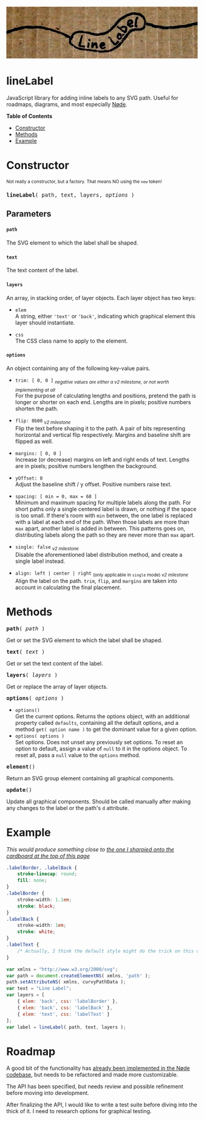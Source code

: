 <a name="cardboard">![lineLabel logo](line-label-logo.jpg)</a>
# lineLabel
JavaScript library for adding inline labels to any SVG path. Useful for roadmaps, diagrams, and most especially [Nøde](https://github.com/treefrogman/NodeOpDevEnvironment).

__Table of Contents__  
- [Constructor](#constructor)
- [Methods](#methods)
- [Example](#example)


# Constructor
<sup>Not really a constructor, but a factory. That means NO using the `new` token!</sup>
<pre><b>lineLabel</b>( path, text, layers, <i>options</i> )</pre>

## Parameters
#### `path`  
The SVG element to which the label shall be shaped.

#### `text`  
The text content of the label.

#### `layers`
An array, in stacking order, of layer objects. Each layer object has two keys:
- `elem`  
	A string, either `'text'` or `'back'`, indicating which graphical element this layer should instantiate.

- `css`  
	The CSS class name to apply to the element.

#### `options`
An object containing any of the following key-value pairs.
- `trim: [ 0, 0 ]` <i><sub>negative values are either a v2 milestone, or not worth implementing at all</sub></i>  
	For the purpose of calculating lengths and positions, pretend the path is longer or shorter on each end. Lengths are in pixels; positive numbers shorten the path.
	
- `flip: 0b00` <i><sub>v2 milestone</sub></i>  
	Flip the text before shaping it to the path. A pair of bits representing horizontal and vertical flip respectively. Margins and baseline shift are flipped as well.
	
- `margins: [ 0, 0 ]`  
	Increase (or decrease) margins on left and right ends of text. Lengths are in pixels; positive numbers lengthen the background.
	
- `yOffset: 0`  
	Adjust the baseline shift / y offset. Positive numbers raise text.

- `spacing: [ min = 0, max = 68 ]`  
	Minimum and maximum spacing for multiple labels along the path. For short paths only a single centered label is drawn, or nothing if the space is too small. If there's room with `min` between, the one label is replaced with a label at each end of the path. When those labels are more than `max` apart, another label is added in between. This patterns goes on, distributing labels along the path so they are never more than `max` apart.

- `single: false` <i><sub>v2 milestone</sub></i>  
	Disable the aforementioned label distribution method, and create a single label instead.

- `align: left | center | right` <sub>(only applicable in `single` mode) <i>v2 milestone</i></sub>  
	Align the label on the path. `trim`, `flip`, and `margins` are taken into account in calculating the final placement.

# Methods
<pre><b>path</b>( <i>path</i> )</pre>
Get or set the SVG element to which the label shall be shaped.

<pre><b>text</b>( <i>text</i> )</pre>
Get or set the text content of the label.

<pre><b>layers</b>( <i>layers</i> )</pre>
Get or replace the array of layer objects.

<pre><b>options</b>( <i>options</i> )</pre>
- `options()`  
	Get the current options. Returns the options object, with an additional property called `defaults`, containing all the default options, and a method `get( option name )` to get the dominant value for a given option.
- `options( options )`  
	Set options. Does not unset any previously set options. To reset an option to default, assign a value of `null` to it in the options object. To reset all, pass a `null` value to the `options` method.

<pre><b>element</b>()</pre>
Return an SVG group element containing all graphical components.

<pre><b>update</b>()</pre>
Update all graphical components. Should be called manually after making any changes to the label or the path's `d` attribute.

# Example
_This would produce something close to [the one I sharpied onto the cardboard at the top of this page](#cardboard)_
```css
.labelBorder, .labelBack {
	stroke-linecap: round;
	fill: none;
}
.labelBorder {
	stroke-width: 1.1em;
	stroke: black;
}
.labelBack {
	stroke-width: 1em;
	stroke: white;
}
.labelText {
	/* Actually, I think the default style might do the trick on this one */
}
```

```js
var xmlns = "http://www.w3.org/2000/svg";
var path = document.createElementNS( xmlns, 'path' );
path.setAttributeNS( xmlns, curvyPathData );
var text = "Line Label";
var layers = [
	{ elem: 'back', css: 'labelBorder' },
	{ elem: 'back', css: 'labelBack' },
	{ elem: 'text', css: 'labelText' }
];
var label = lineLabel( path, text, layers );
```


# Roadmap
A good bit of the functionality has [already been implemented in the Nøde codebase](https://github.com/treefrogman/NodeOpDevEnvironment/blob/master/js/connector.js), but needs to be refactored and made more customizable.

The API has been specified, but needs review and possible refinement before moving into development.

After finalizing the API, I would like to write a test suite before diving into the thick of it. I need to research options for graphical testing.
